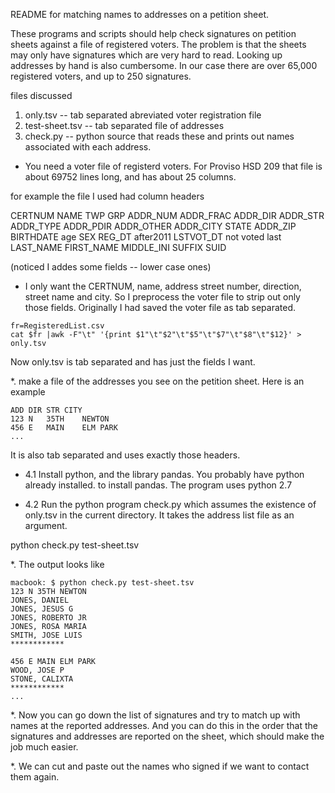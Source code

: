 README for matching names to addresses on a petition sheet.

These programs and scripts should help check signatures on petition
sheets against a file of registered voters. The problem is that the
sheets may only have signatures which are very hard to read. Looking
up addresses by hand is also cumbersome. In our case there are over
65,000 registered voters, and up to 250 signatures.

files discussed

1. only.tsv       -- tab separated abreviated voter registration file
2. test-sheet.tsv -- tab separated file of addresses
3. check.py       -- python source that reads these and prints out names
                     associated with each address. 

* You need a voter file of registerd voters. For Proviso HSD 209 that
file is about 69752 lines long, and has about 25 columns.

for example the file I used had column headers

CERTNUM NAME TWP GRP ADDR_NUM ADDR_FRAC ADDR_DIR ADDR_STR ADDR_TYPE
ADDR_PDIR ADDR_OTHER ADDR_CITY STATE ADDR_ZIP BIRTHDATE age SEX REG_DT
after2011 LSTVOT_DT not voted last LAST_NAME FIRST_NAME MIDDLE_INI
SUFFIX SUID

(noticed I addes some fields -- lower case ones)

* I only want the CERTNUM, name, address street number, direction,
street name and city.  So I preprocess the voter file to strip out
only those fields. Originally I had saved the voter file as tab
separated.

```
fr=RegisteredList.csv
cat $fr |awk -F"\t" '{print $1"\t"$2"\t"$5"\t"$7"\t"$8"\t"$12}' > only.tsv
```

Now only.tsv is tab separated and has just the fields I want.

*. make a file of the addresses you see on the petition sheet. Here is
an example

```
ADD	DIR	STR	CITY
123	N	35TH	NEWTON
456	E	MAIN	ELM PARK
...
```

It is also tab separated and uses exactly those headers.

* 4.1 Install python, and the library pandas. You probably have python
already installed.  to install pandas. The program uses python 2.7

* 4.2 Run the python program check.py which assumes the existence of
only.tsv in the current directory. It takes the address list file as
an argument.

python check.py test-sheet.tsv

*. The output looks like

```
macbook: $ python check.py test-sheet.tsv
123 N 35TH NEWTON
JONES, DANIEL
JONES, JESUS G
JONES, ROBERTO JR
JONES, ROSA MARIA
SMITH, JOSE LUIS
************

456 E MAIN ELM PARK
WOOD, JOSE P
STONE, CALIXTA
************
...
```

*. Now you can go down the list of signatures and try to match up with
names at the reported addresses.  And you can do this in the order
that the signatures and addresses are reported on the sheet, which
should make the job much easier.

*. We can cut and paste out the names who signed if we want to contact
them again.
